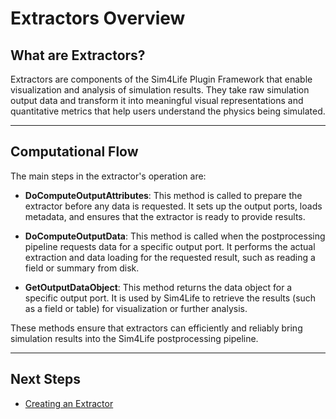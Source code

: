 # Extractors Overview

## What are Extractors?

Extractors are components of the Sim4Life Plugin Framework that enable visualization and analysis of simulation results. They take raw simulation output data and transform it into meaningful visual representations and quantitative metrics that help users understand the physics being simulated.

---

## Computational Flow

The main steps in the extractor's operation are:

- **DoComputeOutputAttributes**: This method is called to prepare the extractor before any data is requested. It sets up the output ports, loads metadata, and ensures that the extractor is ready to provide results.

- **DoComputeOutputData**: This method is called when the postprocessing pipeline requests data for a specific output port. It performs the actual extraction and data loading for the requested result, such as reading a field or summary from disk.

- **GetOutputDataObject**: This method returns the data object for a specific output port. It is used by Sim4Life to retrieve the results (such as a field or table) for visualization or further analysis.

These methods ensure that extractors can efficiently and reliably bring simulation results into the Sim4Life postprocessing pipeline.

---

## Next Steps

- [Creating an Extractor](creating-extractor.md)
